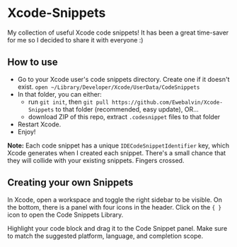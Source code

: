 # Xcode-Snippets

My collection of useful Xcode code snippets! It has been a great time-saver for me so I decided to share it with everyone :)

## How to use

- Go to your Xcode user's code snippets directory. Create one if it doesn't exist.
  `open ~/Library/Developer/Xcode/UserData/CodeSnippets`
- In that folder, you can either:
  * run `git init`, then `git pull https://github.com/Ewebalvin/Xcode-Snippets` to that folder (recommended, easy update), OR...
  * download ZIP of this repo, extract `.codesnippet` files to that folder
- Restart Xcode.
- Enjoy!

**Note:** Each code snippet has a unique `IDECodeSnippetIdentifier` key, which Xcode generates when I created each snippet. There's a small chance that they will collide with your existing snippets. Fingers crossed.

## Creating your own Snippets

In Xcode, open a workspace and toggle the right sidebar to be visible. On the bottom, there is a panel with four icons in the header. Click on the `{ }` icon to open the Code Snippets Library.

Highlight your code block and drag it to the Code Snippet panel. Make sure to match the suggested platform, language, and completion scope.
